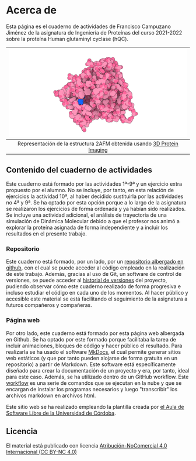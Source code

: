 # Acerca de

Esta página es el cuaderno de actividades de Francisco Campuzano Jiménez de la asignatura de Ingeniería de Proteínas del curso 2021-2022 sobre la proteína Human glutaminyl cyclase (hQC).


|![](images/2AFM_3d_proteinImagin.png)|
|:--:|
|Representación de la estructura 2AFM obtenida usando [3D Protein Imaging](https://doi.org/10.1093/bioinformatics/btaa009) |

## Contenido del cuaderno de actividades
Este cuaderno está formado por las actividades 1ª-9ª y un ejercicio extra propuesto por el alumno. No se incluye, por tanto, en esta relación de ejercicios la actividad 10ª, al haber decidido sustituirla por las actividades no 4ª y 9ª. Se ha optado por esta opción porque a lo largo de la asignatura se realizaron los ejercicios de forma ordenada y ya habían sido realizados. Se incluye una actividad adicional, el análisis de trayectoria de una simulación de Dinámica Molecular debido a que el profesor nos animó a explorar la proteína asignada de forma independiente y a incluir los resultados en el presente trabajo.

### Repositorio
Este cuaderno está formado, por un lado, por un [repositorio albergado en github](https://github.com/currocam/biotools_hQC), con el cual se puede acceder al código empleado en la realización de este trabajo. Además, gracias al uso de Git, un software de control de versiones, se puede acceder al [historial de versiones](https://github.com/currocam/biotools_hQC/commits/master) del proyecto, pudiendo observar cómo este cuaderno realizado de forma progresiva e incluso estudiar el código en cada uno de los momentos. Al hacer público y accesible este material se está facilitando el seguimiento de la asignatura a futuros compañeros y compañeras.

### Página web
Por otro lado, este cuaderno está formado por esta página web albergada en Github. Se ha optado por este formado porque facilitaba la tarea de incluir animaciones, bloques de código y hacer público el resultado. Para realizarla se ha usado el software [MkDocs](https://www.mkdocs.org/), el cual permite generar sitios web estáticos (y que por tanto pueden alojarse de forma gratuita en un repositorio) a partir de Markdown. Este software está específicamente diseñado para crear la documentación de un proyecto y era, por tanto, ideal para este caso. Además, se ha utilizado dentro de un GitHub workflow. Este [workflow](https://github.com/currocam/biotools_hQC/blob/master/.github/workflows/build.yaml) es una serie de comandos que se ejecutan en la nube y que se encargan de instalar los programas necesarios y luego "transcribir" los archivos markdown en archivos html.

Este sitio web se ha realizado empleando la plantilla creada por [el Aula de Software Libre de la Universidad de Córdoba](https://github.com/aulasoftwarelibre/plantilla-talleres).



## Licencia

El material está publicado con licencia [Atribución-NoComercial 4.0 Internacional (CC BY-NC 4.0)](https://creativecommons.org/licenses/by-nc/4.0/deed.es)
